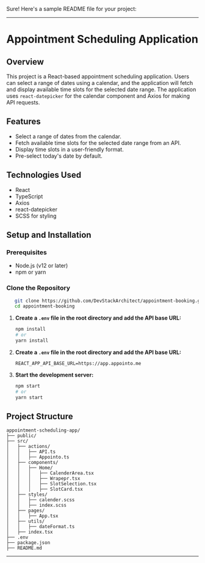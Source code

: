 Sure! Here's a sample README file for your project:

---

# Appointment Scheduling Application

## Overview

This project is a React-based appointment scheduling application. Users can select a range of dates using a calendar, and the application will fetch and display available time slots for the selected date range. The application uses `react-datepicker` for the calendar component and Axios for making API requests.

## Features

- Select a range of dates from the calendar.
- Fetch available time slots for the selected date range from an API.
- Display time slots in a user-friendly format.
- Pre-select today's date by default.

## Technologies Used

- React
- TypeScript
- Axios
- react-datepicker
- SCSS for styling

## Setup and Installation

### Prerequisites

- Node.js (v12 or later)
- npm or yarn

### Clone the Repository

 ```bash
    git clone https://github.com/DevStackArchitect/appointment-booking.git
    cd appointment-booking
  ```
    
 

1. **Create a `.env` file in the root directory and add the API base URL:**
    ```bash
   npm install
   # or
   yarn install
    ``` 
2. **Create a `.env` file in the root directory and add the API base URL:**
    ```env
    REACT_APP_API_BASE_URL=https://app.appointo.me
    ```

3. **Start the development server:**
    ```bash
    npm start
    # or
    yarn start
    ```

## Project Structure

```
appointment-scheduling-app/
├── public/
├── src/
│   ├── actions/
│   │   ├── API.ts
│   │   ├── Appointo.ts
│   ├── components/
│   │   ├── Home/
│   │   │   ├── CalenderArea.tsx
│   │   │   ├── Wrapepr.tsx
│   │   │   ├── SlotSelection.tsx
│   │   │   ├── SlotCard.tsx
│   ├── styles/
│   │   ├── calender.scss
│   │   ├── index.scss
│   ├── pages/
│   │   ├── App.tsx
│   ├── utils/
│   │   ├── dateFormat.ts
│   ├── index.tsx
├── .env
├── package.json
├── README.md
```

---

